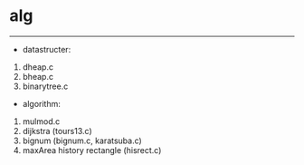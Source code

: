 alg
===

----------------------
* datastructer:
1. dheap.c
2. bheap.c
3. binarytree.c



* algorithm:
1. mulmod.c
2. dijkstra (tours13.c)
3. bignum (bignum.c, karatsuba.c)
4. maxArea history rectangle (hisrect.c)
